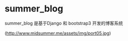 # summer_blog

summer_blog 是基于Django 和 bootstrap3 开发的博客系统

(http://www.midsummer.me/assets/img/port05.jpg)
